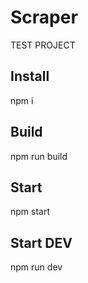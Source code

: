 # Scraper
TEST PROJECT

## Install
npm i

## Build
npm run build

## Start
npm start

## Start DEV
npm run dev